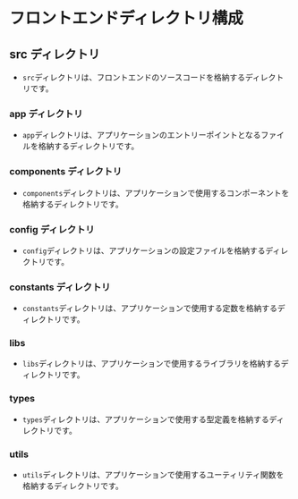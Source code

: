 # フロントエンドディレクトリ構成

## src ディレクトリ

- `src`ディレクトリは、フロントエンドのソースコードを格納するディレクトリです。

### app ディレクトリ

- `app`ディレクトリは、アプリケーションのエントリーポイントとなるファイルを格納するディレクトリです。

### components ディレクトリ

- `components`ディレクトリは、アプリケーションで使用するコンポーネントを格納するディレクトリです。

### config ディレクトリ

- `config`ディレクトリは、アプリケーションの設定ファイルを格納するディレクトリです。

### constants ディレクトリ

- `constants`ディレクトリは、アプリケーションで使用する定数を格納するディレクトリです。

### libs

- `libs`ディレクトリは、アプリケーションで使用するライブラリを格納するディレクトリです。

### types

- `types`ディレクトリは、アプリケーションで使用する型定義を格納するディレクトリです。

### utils

- `utils`ディレクトリは、アプリケーションで使用するユーティリティ関数を格納するディレクトリです。
